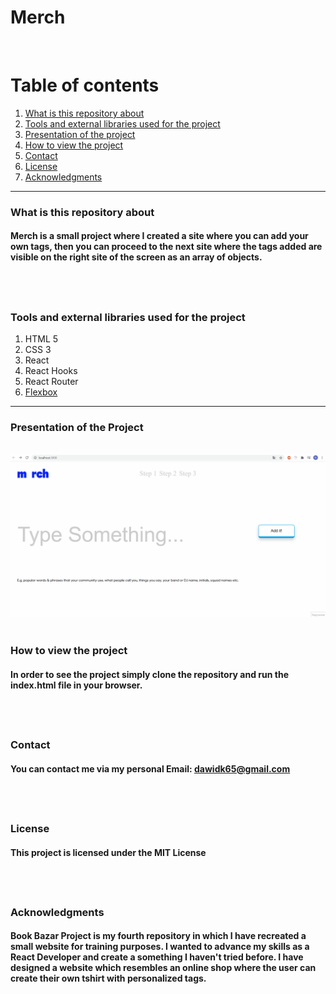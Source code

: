 # Merch
&nbsp;

# Table of contents
1. [What is this repository about](#introduction)
2. [Tools and external libraries used for the project](#tools)
3. [Presentation of the project](#presentation)
4. [How to view the project](#installation)
5. [Contact](#Contact)
6. [License](#License)
7. [Acknowledgments](#Acknowledgments)
&nbsp;
---
<a name="introduction"></a>
### What is this repository about

#### Merch is a small project where I created a site where you can add your own tags, then you can proceed to the next site where the tags added are visible on the right site of the screen as an array of objects.
&nbsp;
---
<a name="tools"></a>
### Tools and external libraries used for the project
 1. HTML 5
 2. CSS 3
 3. React
 4. React Hooks
 5. React Router
 6. [Flexbox](https://css-tricks.com/snippets/css/a-guide-to-flexbox/)
&nbsp;
---
<a name="images"></a>
### Presentation of the Project
&nbsp;
![](presentation.gif)
&nbsp;

<a name="installation"></a>
### How to view the project

#### In order to see the project simply clone the repository and run the index.html file in your browser.
&nbsp;
---

### Contact

#### You can contact me via my personal Email: dawidk65@gmail.com
&nbsp;
---

### License

#### This project is licensed under the MIT License
&nbsp;
---

### Acknowledgments

#### Book Bazar Project is my fourth repository in which I have recreated a small website for training purposes. I wanted to advance my skills as a React Developer and create a something I haven't tried before. I have designed a website which resembles an online shop where the user can create their own tshirt with personalized tags.
&nbsp;
